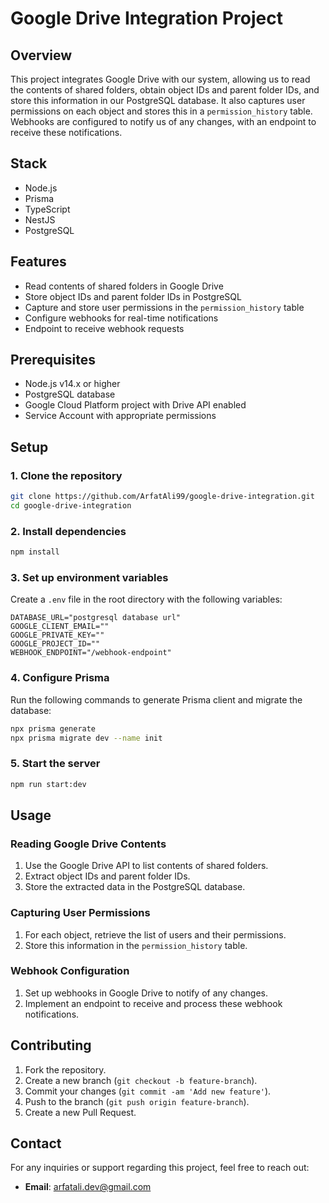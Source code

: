 # Google Drive Integration Project

## Overview

This project integrates Google Drive with our system, allowing us to read the contents of shared folders, obtain object IDs and parent folder IDs, and store this information in our PostgreSQL database. It also captures user permissions on each object and stores this in a `permission_history` table. Webhooks are configured to notify us of any changes, with an endpoint to receive these notifications.

## Stack

- Node.js
- Prisma
- TypeScript
- NestJS
- PostgreSQL

## Features

- Read contents of shared folders in Google Drive
- Store object IDs and parent folder IDs in PostgreSQL
- Capture and store user permissions in the `permission_history` table
- Configure webhooks for real-time notifications
- Endpoint to receive webhook requests

## Prerequisites

- Node.js v14.x or higher
- PostgreSQL database
- Google Cloud Platform project with Drive API enabled
- Service Account with appropriate permissions

## Setup

### 1. Clone the repository

```bash
git clone https://github.com/ArfatAli99/google-drive-integration.git
cd google-drive-integration
```


### 2. Install dependencies

```bash
npm install
```

### 3. Set up environment variables

Create a `.env` file in the root directory with the following variables:

```env
DATABASE_URL="postgresql database url"
GOOGLE_CLIENT_EMAIL=""
GOOGLE_PRIVATE_KEY=""
GOOGLE_PROJECT_ID=""
WEBHOOK_ENDPOINT="/webhook-endpoint"
```

### 4. Configure Prisma

Run the following commands to generate Prisma client and migrate the database:

```bash
npx prisma generate
npx prisma migrate dev --name init
```

### 5. Start the server

```bash
npm run start:dev
```

## Usage

### Reading Google Drive Contents

1. Use the Google Drive API to list contents of shared folders.
2. Extract object IDs and parent folder IDs.
3. Store the extracted data in the PostgreSQL database.

### Capturing User Permissions

1. For each object, retrieve the list of users and their permissions.
2. Store this information in the `permission_history` table.

### Webhook Configuration

1. Set up webhooks in Google Drive to notify of any changes.
2. Implement an endpoint to receive and process these webhook notifications.

## Contributing

1. Fork the repository.
2. Create a new branch (`git checkout -b feature-branch`).
3. Commit your changes (`git commit -am 'Add new feature'`).
4. Push to the branch (`git push origin feature-branch`).
5. Create a new Pull Request.

## Contact

For any inquiries or support regarding this project, feel free to reach out:

- **Email**: [arfatali.dev@gmail.com](mailto:arfatali.dev@gmail.com)
